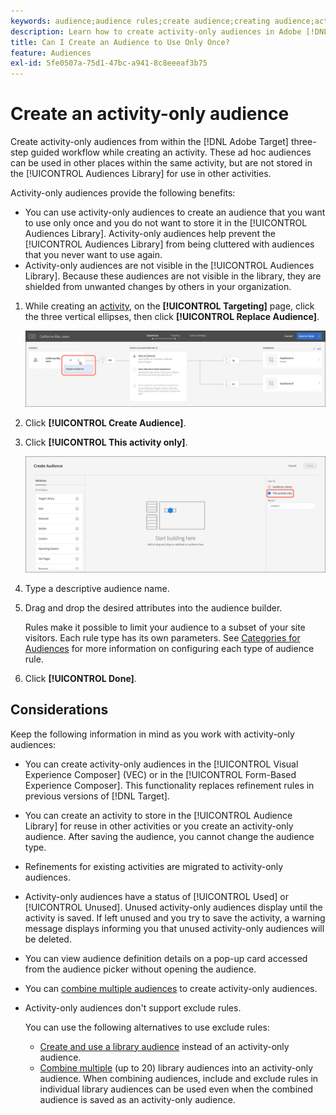 ```yaml
---
keywords: audience;audience rules;create audience;creating audience;activity only;activity-only;adhoc
description: Learn how to create activity-only audiences in Adobe [!DNL Target] that are for one-time use.
title: Can I Create an Audience to Use Only Once?
feature: Audiences
exl-id: 5fe0507a-75d1-47bc-a941-8c8eeeaf3b75
---
```

# Create an activity-only audience

Create activity-only audiences from within the [!DNL Adobe Target] three-step guided workflow while creating an activity. These ad hoc audiences can be used in other places within the same activity, but are not stored in the [!UICONTROL Audiences Library] for use in other activities.

Activity-only audiences provide the following benefits:

* You can use activity-only audiences to create an audience that you want to use only once and you do not want to store it in the [!UICONTROL Audiences Library]. Activity-only audiences help prevent the [!UICONTROL Audiences Library] from being cluttered with audiences that you never want to use again. 
* Activity-only audiences are not visible in the [!UICONTROL Audiences Library]. Because these audiences are not visible in the library, they are shielded from unwanted changes by others in your organization.

1. While creating an [activity](/help/main/c-activities/activities.md#concept_D317A95A1AB54674BA7AB65C7985BA03), on the **[!UICONTROL Targeting]** page, click the three vertical ellipses, then click **[!UICONTROL Replace Audience]**.

   ![Step Result](assets/edit_audience.png)

1. Click **[!UICONTROL Create Audience]**.

1. Click **[!UICONTROL This activity only]**.

   ![](assets/activity-only-aud.png)
 
1. Type a descriptive audience name. 
1. Drag and drop the desired attributes into the audience builder.

   Rules make it possible to limit your audience to a subset of your site visitors. Each rule type has its own parameters. See [Categories for Audiences](/help/main/c-target/c-audiences/c-target-rules/target-rules.md#concept_E3A77E42F1644503A829B5107B20880D) for more information on configuring each type of audience rule. 
 
1. Click **[!UICONTROL Done]**.

## Considerations

Keep the following information in mind as you work with activity-only audiences:

* You can create activity-only audiences in the [!UICONTROL Visual Experience Composer] (VEC) or in the [!UICONTROL Form-Based Experience Composer]. This functionality replaces refinement rules in previous versions of [!DNL Target]. 
* You can create an activity to store in the [!UICONTROL Audience Library] for reuse in other activities or you create an activity-only audience. After saving the audience, you cannot change the audience type. 
* Refinements for existing activities are migrated to activity-only audiences. 
* Activity-only audiences have a status of [!UICONTROL Used] or [!UICONTROL Unused]. Unused activity-only audiences display until the activity is saved. If left unused and you try to save the activity, a warning message displays informing you that unused activity-only audiences will be deleted. 
* You can view audience definition details on a pop-up card accessed from the audience picker without opening the audience. 
* You can [combine multiple audiences](/help/main/c-target/combining-multiple-audiences.md#concept_A7386F1EA4394BD2AB72399C225981E5) to create activity-only audiences.
* Activity-only audiences don't support exclude rules.

  You can use the following alternatives to use exclude rules:

  * [Create and use a library audience](/help/main/c-target/c-audiences/create-audience.md) instead of an activity-only audience.
  * [Combine multiple](/help/main/c-target/combining-multiple-audiences.md#concept_A7386F1EA4394BD2AB72399C225981E5) (up to 20) library audiences into an activity-only audience. When combining audiences, include and exclude rules in individual library audiences can be used even when the combined audience is saved as an activity-only audience.
